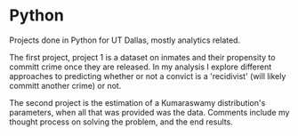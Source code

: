 # Python
Projects done in Python for UT Dallas, mostly analytics related. 

The first project, project 1 is a dataset on inmates and their propensity to committ crime once they are released. In my analysis
I explore different approaches to predicting whether or not a convict is a 'recidivist' (will likely committ another crime) or not.

The second project is the estimation of a Kumaraswamy distribution's parameters, when all that was provided was the data. Comments include
my thought process on solving the problem, and the end results. 
